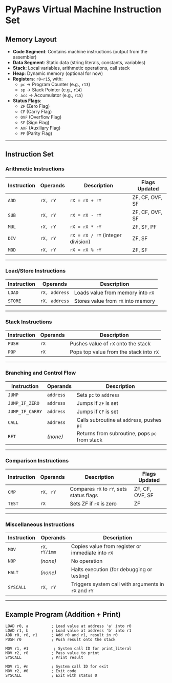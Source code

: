 # PyPaws Virtual Machine Instruction Set

## Memory Layout

- **Code Segment**: Contains machine instructions (output from the assembler)
- **Data Segment**: Static data (string literals, constants, variables)
- **Stack**: Local variables, arithmetic operations, call stack
- **Heap**: Dynamic memory (optional for now)
- **Registers**: `r0`–`r15`, with:
  - `pc` → Program Counter (e.g., `r13`)
  - `sp` → Stack Pointer (e.g., `r14`)
  - `acc` → Accumulator (e.g., `r15`)
- **Status Flags**:
  - `ZF` (Zero Flag)
  - `CF` (Carry Flag)
  - `OVF` (Overflow Flag)
  - `SF` (Sign Flag)
  - `AXF` (Auxiliary Flag)
  - `PF` (Parity Flag)

---

## Instruction Set

### Arithmetic Instructions

| Instruction | Operands     | Description                                                    | Flags Updated          |
|-------------|--------------|----------------------------------------------------------------|------------------------|
| `ADD`       | `rX, rY`     | `rX = rX + rY`                                                 | ZF, CF, OVF, SF        |
| `SUB`       | `rX, rY`     | `rX = rX - rY`                                                 | ZF, CF, OVF, SF        |
| `MUL`       | `rX, rY`     | `rX = rX * rY`                                                 | ZF, SF, PF             |
| `DIV`       | `rX, rY`     | `rX = rX / rY` (integer division)                              | ZF, SF                 |
| `MOD`       | `rX, rY`     | `rX = rX % rY`                                                 | ZF, SF                 |

---

### Load/Store Instructions

| Instruction | Operands       | Description                                 |
|-------------|----------------|---------------------------------------------|
| `LOAD`      | `rX, address`   | Loads value from memory into `rX`          |
| `STORE`     | `rX, address`   | Stores value from `rX` into memory         |

---

### Stack Instructions

| Instruction | Operands | Description                                |
|-------------|----------|--------------------------------------------|
| `PUSH`      | `rX`     | Pushes value of `rX` onto the stack        |
| `POP`       | `rX`     | Pops top value from the stack into `rX`    |

---

### Branching and Control Flow

| Instruction       | Operands     | Description                                         |
|-------------------|--------------|-----------------------------------------------------|
| `JUMP`            | `address`    | Sets `pc` to `address`                              |
| `JUMP_IF_ZERO`    | `address`    | Jumps if `ZF` is set                                |
| `JUMP_IF_CARRY`   | `address`    | Jumps if `CF` is set                                |
| `CALL`            | `address`    | Calls subroutine at `address`, pushes `pc`          |
| `RET`             | *(none)*     | Returns from subroutine, pops `pc` from stack       |

---

### Comparison Instructions

| Instruction | Operands   | Description                                              | Flags Updated     |
|-------------|------------|----------------------------------------------------------|-------------------|
| `CMP`       | `rX, rY`   | Compares `rX` to `rY`, sets status flags                 | ZF, CF, OVF, SF   |
| `TEST`      | `rX`       | Sets ZF if `rX` is zero                                  | ZF                |

---

### Miscellaneous Instructions

| Instruction | Operands       | Description                                            |
|-------------|----------------|--------------------------------------------------------|
| `MOV`       | `rX, rY/imm`   | Copies value from register or immediate into `rX`      |
| `NOP`       | *(none)*       | No operation                                           |
| `HALT`      | *(none)*       | Halts execution (for debugging or testing)             |
| `SYSCALL`   | `rX, rY`       | Triggers system call with arguments in `rX` and `rY`   |

---

## Example Program (Addition + Print)

```assembly
LOAD r0, a          ; Load value at address 'a' into r0
LOAD r1, b          ; Load value at address 'b' into r1
ADD r0, r0, r1      ; Add r0 and r1, result in r0
PUSH r0             ; Push result onto the stack

MOV r1, #1           ; System call ID for print_literal
MOV r2, r0          ; Pass value to print
SYSCALL             ; Print result

MOV r1, #n          ; System call ID for exit
MOV r2, #0          ; Exit code
SYSCALL             ; Exit with status 0
```
